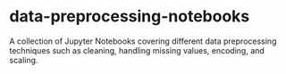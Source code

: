 # data-preprocessing-notebooks
A collection of Jupyter Notebooks covering different data preprocessing techniques such as cleaning, handling missing values, encoding, and scaling.
